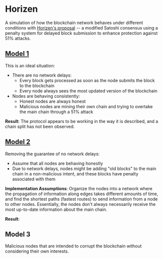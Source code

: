 # Horizen
A simulation of how the blockchain network behaves under different conditions with [Horizen's proposal](https://www.horizen.global/assets/files/A-Penalty-System-for-Delayed-Block-Submission-by-Horizen.pdf) -- a modified Satoshi consensus using a penalty system for delayed block submission to enhance protection against 51% attacks. 



## [Model 1](/model_1)

This is an ideal situation:

- There are no network delays:
  - Every block gets processed as soon as the node submits the block to the blockchain
  - Every node always sees the most updated version of the blockchain
- Nodes are behaving consistently:
  - Honest nodes are always honest
  - Malicious nodes are mining their own chain and trying to overtake the main chain through a 51% attack

**Result**: The protocol appears to be working in the way it is described, and a chain split has not been observed.



## [Model 2](/model_2)

Removing the guarantee of no network delays:

- Assume that all nodes are behaving honestly
- Due to network delays, nodes might be adding "old blocks" to the main chain in a non-malicious intent, and these blocks have penalty associated with them

**Implementation Assumptions**: Organize the nodes into a network where the propagation of information along edges takes different amounts of time, and find the shortest paths (fastest routes) to send information from a node to other nodes. Essentially, the nodes don't always necessarily receive the most up-to-date information about the main chain. 

**Result**: 



## Model 3

Malicious nodes that are intended to corrupt the blockchain without considering their own interests.

